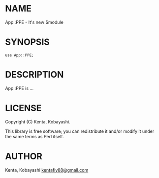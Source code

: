 # NAME

App::PPE - It's new $module

# SYNOPSIS

    use App::PPE;

# DESCRIPTION

App::PPE is ...

# LICENSE

Copyright (C) Kenta, Kobayashi.

This library is free software; you can redistribute it and/or modify
it under the same terms as Perl itself.

# AUTHOR

Kenta, Kobayashi <kentafly88@gmail.com>
